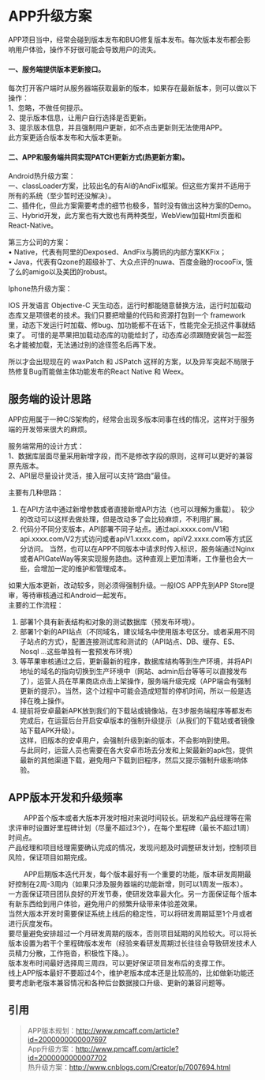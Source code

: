 # APP升级方案
APP项目当中，经常会碰到版本发布和BUG修复版本发布。每次版本发布都会影响用户体验，操作不好很可能会导致用户的流失。

#### 一、服务端提供版本更新接口。
每次打开客户端时从服务器端获取最新的版本，如果存在最新版本，则可以做以下操作：<br>
1、忽略，不做任何提示。<br>
2、提示版本信息，让用户自行选择是否更新。<br>
3、提示版本信息，并且强制用户更新，如不点击更新则无法使用APP。<br>
此方案更适合版本发布和大版本更新。<br>

#### 二、APP和服务端共同实现PATCH更新方式(热更新方案)。

Android热升级方案：<br>
一、classLoader方案，比较出名的有Ali的AndFix框架。但这些方案并不适用于所有的系统（至少暂时还没解决）。<br>
二、插件化，但此方案需要考虑的细节也极多，暂时没有做出这种方案的Demo。<br>
三、Hybrid开发，此方案也有大致也有两种类型，WebView加载Html页面和React-Native。<br>

第三方公司的方案：<br>
• Native，代表有阿里的Dexposed、AndFix与腾讯的内部方案KKFix；<br>
• Java，代表有Qzone的超级补丁、大众点评的nuwa、百度金融的rocooFix, 饿了么的amigo以及美团的robust。<br>

Iphone热升级方案：<br>

IOS 开发语言 Objective-C 天生动态，运行时都能随意替换方法，运行时加载动态库又是项很老的技术。我们只要把增量的代码和资源打包到一个 framework 里，动态下发运行时加载、修bug、加功能都不在话下，性能完全无损这件事就结束了。
可惜的是苹果把加载动态库的功能给封了，动态库必须跟随安装包一起签名才能被加载，无法通过别的途径签名后再下发。<br>

所以才会出现现在的 waxPatch 和 JSPatch 这样的方案，以及异军突起不局限于热修复Bug而能做主体功能发布的React Native 和 Weex。

## 服务端的设计思路
APP应用属于一种C/S架构的，经常会出现多版本同事在线的情况，这样对于服务端的开发带来很大的麻烦。<br>

服务端常用的设计方式：<br>
1、数据库层面尽量采用新增字段，而不是修改字段的原则，这样可以更好的兼容原先版本。<br>
2、API层尽量设计灵活，接入层可以支持“路由”最佳。<br>

主要有几种思路：
1. 在API方法中通过新增参数或者直接新增API方法（也可以理解为重载）。
  较少的改动可以这样去做处理，但是改动多了会比较麻烦，不利用扩展。<br>
2. 代码分不同分支版本，API部署不同子站点。通过api.xxxx.com/V1和api.xxxx.com/V2方式访问或者apiV1.xxxx.com，apiV2.xxxx.com等方式区分访问。
当然，也可以在APP不同版本中请求时传入标识，服务端通过Nginx或者APIGateWay等来实现服务路由。这种直观上更加清晰，工作量也会大一些，会增加一定的维护和管理成本。<br>

如果大版本更新，改动较多，则必须得强制升级。一般IOS APP先到APP Store提审，等待审核通过和Android一起发布。<br>
主要的工作流程：
1. 部署1个具有新表结构和对象的测试数据库（预发布环境）。 <br>
2. 部署1个新的API站点（不同域名，建议域名中使用版本号区分。或者采用不同子站点的方式），配置连接测试库和测试的（API站点、DB、缓存、ES、Nosql …这些单独有一套预发布环境）<br>
3. 等苹果审核通过之后，更新最新的程序，数据库结构等到生产环境，并将API地址的域名的指向切换到生产环境中（网站、admin后台等等可以直接发布了），运营人员在苹果商店点击上架操作，服务端升级完成（APP端会有强制更新的提示）。当然，这个过程中可能会造成短暂的停机时间，所以一般是选择在晚上操作。<br>
4. 提前将安卓最新APK放到我们的下载站或镜像站，在3步服务端程序等都发布完成后，在运营后台开启安卓版本的强制升级提示（从我们的下载站或者镜像站下载APK升级）。 <br>
这样，旧版本的安卓用户，会强制升级到新的版本，不会影响到使用。 <br>
与此同时，运营人员也需要在各大安卓市场去分发和上架最新的apk包，提供最新的其他渠道下载，避免用户下载到旧程序，然后又提示强制升级影响体验。<br>

## APP版本开发和升级频率

&nbsp;&nbsp;&nbsp;&nbsp;&nbsp;&nbsp;&nbsp;&nbsp;APP首个版本或者大版本开发时相对来说时间较长。研发和产品经理等在需求评审时设置好里程碑计划（尽量不超过3个），在每个里程碑（最长不超过1周）时间点。<br>
产品经理和项目经理需要确认完成的情况，发现问题及时调整研发计划，控制项目风险，保证项目如期完成。<br>

&nbsp;&nbsp;&nbsp;&nbsp;&nbsp;&nbsp;&nbsp;&nbsp;APP后期版本迭代开发，每个版本最好有一个重要的功能，版本研发周期最好控制在2周-3周内（如果只涉及服务器端的功能新增，则可以1周发一版本）。<br>
一方面保证项目团队良好的开发节奏，使研发效率最大化。另一方面保证每个版本有新东西给到用户体验，避免用户的频繁升级带来体验差效果。<br>
当然大版本开发时需要保证系统上线后的稳定性，可以将研发周期延至1个月或者进行灰度发布。<br>
要尽量避免安排超过一个月研发周期的版本，否则项目延期的风险较大。可以将长版本设置为若干个里程碑版本发布（经验来看研发周期过长往往会导致研发技术人员精力分散，工作拖沓，积极性下降。）。<br>
版本发布时间最好选择周三周四，可以更好保证项目发布后的支撑工作。<br>
线上APP版本最好不要超过4个，维护老版本成本还是比较高的，比如做新功能还要考虑新老版本兼容情况和各种后台数据接口升级、更新的兼容问题等。<br>


## 引用
> APP版本规划：http://www.pmcaff.com/article?id=2000000000007697 <br>
> App升级方案：http://www.pmcaff.com/article?id=2000000000007702<br>
> 热升级方案：http://www.cnblogs.com/Creator/p/7007694.html<br>
